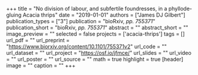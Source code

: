 +++
title = "No division of labour, and subfertile foundresses, in a phyllode-gluing Acacia thrips"
date = "2019-01-01"
authors = ["James DJ Gilbert"]
publication_types = ["3"]
publication = "bioRxiv, _pp. 755371_"
publication_short = "bioRxiv, _pp. 755371_"
abstract = ""
abstract_short = ""
image_preview = ""
selected = false
projects = ['acacia-thrips']
tags = []
url_pdf = ""
url_preprint = "https://www.biorxiv.org/content/10.1101/755371v2"
url_code = ""
url_dataset = ""
url_project = "https://osf.io/jfmce/"
url_slides = ""
url_video = ""
url_poster = ""
url_source = ""
math = true
highlight = true
[header]
image = ""
caption = ""
+++
